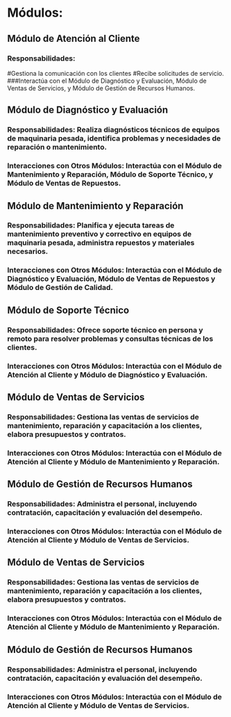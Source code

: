 # Módulos:

## Módulo de Atención al Cliente

### Responsabilidades: 
#Gestiona la comunicación con los clientes
#Recibe solicitudes de servicio.
###Interactúa con el Módulo de Diagnóstico y Evaluación, Módulo de Ventas de Servicios, y Módulo de Gestión de Recursos Humanos.

## Módulo de Diagnóstico y Evaluación

### Responsabilidades: Realiza diagnósticos técnicos de equipos de maquinaria pesada, identifica problemas y necesidades de reparación o mantenimiento.
### Interacciones con Otros Módulos: Interactúa con el Módulo de Mantenimiento y Reparación, Módulo de Soporte Técnico, y Módulo de Ventas de Repuestos.

## Módulo de Mantenimiento y Reparación

### Responsabilidades: Planifica y ejecuta tareas de mantenimiento preventivo y correctivo en equipos de maquinaria pesada, administra repuestos y materiales necesarios.
### Interacciones con Otros Módulos: Interactúa con el Módulo de Diagnóstico y Evaluación, Módulo de Ventas de Repuestos y Módulo de Gestión de Calidad.

## Módulo de Soporte Técnico

### Responsabilidades: Ofrece soporte técnico en persona y remoto para resolver problemas y consultas técnicas de los clientes.
### Interacciones con Otros Módulos: Interactúa con el Módulo de Atención al Cliente y Módulo de Diagnóstico y Evaluación.

## Módulo de Ventas de Servicios

### Responsabilidades: Gestiona las ventas de servicios de mantenimiento, reparación y capacitación a los clientes, elabora presupuestos y contratos.
### Interacciones con Otros Módulos: Interactúa con el Módulo de Atención al Cliente y Módulo de Mantenimiento y Reparación.

## Módulo de Gestión de Recursos Humanos

### Responsabilidades: Administra el personal, incluyendo contratación, capacitación y evaluación del desempeño.
### Interacciones con Otros Módulos: Interactúa con el Módulo de Atención al Cliente y Módulo de Ventas de Servicios.

## Módulo de Ventas de Servicios

### Responsabilidades: Gestiona las ventas de servicios de mantenimiento, reparación y capacitación a los clientes, elabora presupuestos y contratos.
### Interacciones con Otros Módulos: Interactúa con el Módulo de Atención al Cliente y Módulo de Mantenimiento y Reparación.

## Módulo de Gestión de Recursos Humanos

### Responsabilidades: Administra el personal, incluyendo contratación, capacitación y evaluación del desempeño.
### Interacciones con Otros Módulos: Interactúa con el Módulo de Atención al Cliente y Módulo de Ventas de Servicios.
